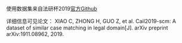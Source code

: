 
使用数据集来自法研杯2019[官方Github](https://github.com/china-ai-law-challenge/CAIL2019)

详细信息可见论文：
XIAO C, ZHONG H, GUO Z, et al. Cail2019-scm: A dataset of similar case matching in legal domain[J]. arXiv preprint arXiv:1911.08962, 2019.